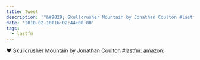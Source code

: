 ```yaml
---
title: Tweet
description: '"&#9829; Skullcrusher Mountain by Jonathan Coulton #lastfm:  amazon: "'
date: '2010-02-10T16:02:44+00:00'
tags:
  - lastfm
---
```

&#9829; Skullcrusher Mountain by Jonathan Coulton #lastfm:  amazon: 
